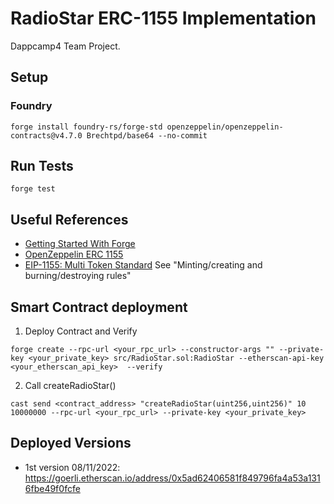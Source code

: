 # RadioStar ERC-1155 Implementation

Dappcamp4 Team Project.

## Setup

### Foundry

`forge install foundry-rs/forge-std openzeppelin/openzeppelin-contracts@v4.7.0 Brechtpd/base64 --no-commit`

## Run Tests

`forge test`

## Useful References

- [Getting Started With Forge](https://w.mirror.xyz/mOUlpgkWA178HNUW7xR20TdbGRV6dMid7uChqxf9Z58)
- [OpenZeppelin ERC 1155](https://docs.openzeppelin.com/contracts/3.x/api/token/erc1155)
- [EIP-1155: Multi Token Standard](https://eips.ethereum.org/EIPS/eip-1155) See "Minting/creating and burning/destroying rules"

## Smart Contract deployment

1. Deploy Contract and Verify

```
forge create --rpc-url <your_rpc_url> --constructor-args "" --private-key <your_private_key> src/RadioStar.sol:RadioStar --etherscan-api-key <your_etherscan_api_key>  --verify
```

2. Call createRadioStar()

```
cast send <contract_address> "createRadioStar(uint256,uint256)" 10 10000000 --rpc-url <your_rpc_url> --private-key <your_private_key>
```

## Deployed Versions

- 1st version 08/11/2022: https://goerli.etherscan.io/address/0x5ad62406581f849796fa4a53a1316fbe49f0fcfe
